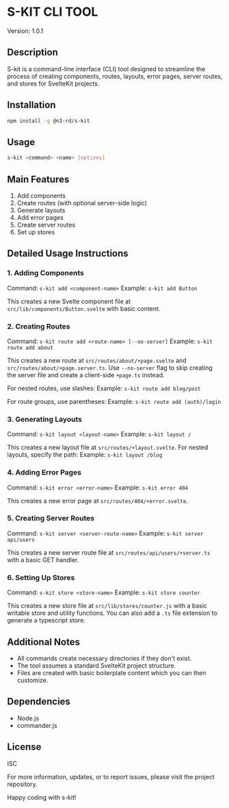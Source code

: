 # S-KIT CLI TOOL

Version: 1.0.1

## Description

S-kit is a command-line interface (CLI) tool designed to streamline the process of creating components, routes, layouts, error pages, server routes, and stores for SvelteKit projects.

## Installation

```bash
npm install -g @n3-rd/s-kit
```

## Usage

```bash
s-kit <command> <name> [options]
```

## Main Features

1. Add components
2. Create routes (with optional server-side logic)
3. Generate layouts
4. Add error pages
5. Create server routes
6. Set up stores

## Detailed Usage Instructions

### 1. Adding Components

Command: `s-kit add <component-name>`
Example: `s-kit add Button`

This creates a new Svelte component file at `src/lib/components/Button.svelte` with basic content.

### 2. Creating Routes

Command: `s-kit route add <route-name> [--no-server]`
Example: `s-kit route add about`

This creates a new route at `src/routes/about/+page.svelte` and `src/routes/about/+page.server.ts`.
Use `--no-server` flag to skip creating the server file and create a client-side `+page.ts` instead.

For nested routes, use slashes:
Example: `s-kit route add blog/post`

For route groups, use parentheses:
Example: `s-kit route add (auth)/login`

### 3. Generating Layouts

Command: `s-kit layout <layout-name>`
Example: `s-kit layout /`

This creates a new layout file at `src/routes/+layout.svelte`.
For nested layouts, specify the path:
Example: `s-kit layout /blog`

### 4. Adding Error Pages

Command: `s-kit error <error-name>`
Example: `s-kit error 404`

This creates a new error page at `src/routes/404/+error.svelte`.

### 5. Creating Server Routes

Command: `s-kit server <server-route-name>`
Example: `s-kit server api/users`

This creates a new server route file at `src/routes/api/users/+server.ts` with a basic GET handler.

### 6. Setting Up Stores

Command: `s-kit store <store-name>`
Example: `s-kit store counter`

This creates a new store file at `src/lib/stores/counter.js` with a basic writable store and utility functions.
You can also add a `.ts` file extension to generate a typescript store.

## Additional Notes

- All commands create necessary directories if they don't exist.
- The tool assumes a standard SvelteKit project structure.
- Files are created with basic boilerplate content which you can then customize.

## Dependencies

- Node.js
- commander.js

## License

ISC

For more information, updates, or to report issues, please visit the project repository.

Happy coding with s-kit!

